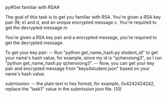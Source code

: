 py#Get familiar with RSA#


The goal of this task is to get you familiar with RSA.
You're given a RSA key pair (N; e) and d, and an unique encrypted message c. You're
required to get the decrypted message m

You're given a RSA key pair and a encrypted message, you're required to get the decrypted message.

To get your key pair:
	-- Run "python get_name_hash.py student_id" to get your name's hash value, for example, 
	since my id is "qchenxiong3", so I run "python get_name_hash.py qchenxiong3".
	-- Now, you can get your key pair and encrypted message from "keys4student.json" based on your name's
	hash value.

submission:
	-- the plain text in hex format, for example, 0x4242424242, replace the "task1" value in the submission json file. (10)
